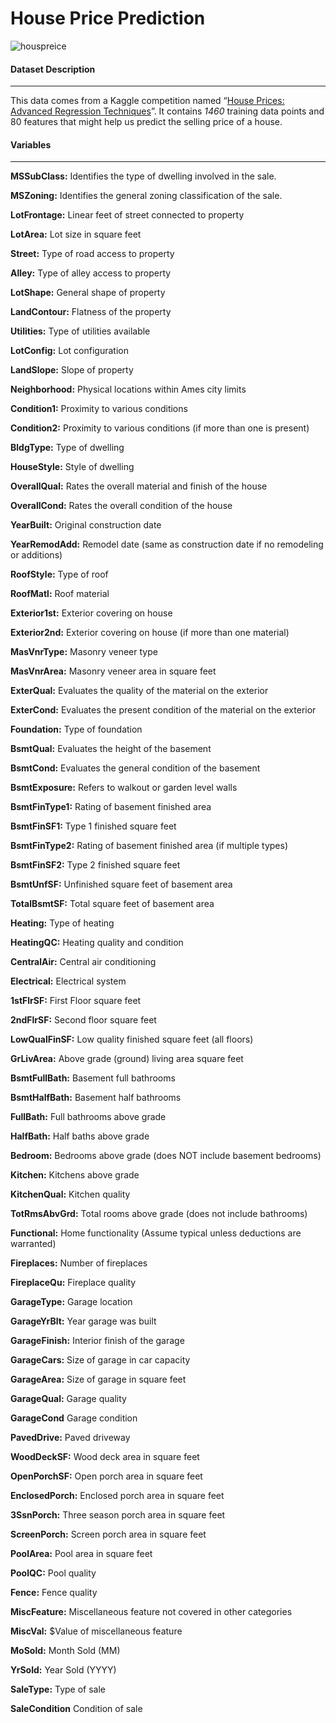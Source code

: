 # House Price Prediction



![houspreice](https://github.com/berkinbahar/House-Price-Prediction/assets/117379942/39333f66-ca7b-44b5-863c-dcbb44b743e2)



#### Dataset Description

------

This data comes from a Kaggle competition named “[House Prices: Advanced Regression Techniques](https://www.kaggle.com/c/house-prices-advanced-regression-techniques)”. It contains *1460* training data points and 80 features that might help us predict the selling price of a house.



#### Variables

------

**MSSubClass:** Identifies the type of dwelling involved in the sale.

**MSZoning:** Identifies the general zoning classification of the sale.

**LotFrontage:** Linear feet of street connected to property

**LotArea:** Lot size in square feet

**Street:** Type of road access to property

**Alley:** Type of alley access to property

**LotShape:** General shape of property

**LandContour:** Flatness of the property

**Utilities:** Type of utilities available

**LotConfig:** Lot configuration

**LandSlope:** Slope of property

**Neighborhood:** Physical locations within Ames city limits

**Condition1:** Proximity to various conditions

**Condition2:** Proximity to various conditions (if more than one is present)

**BldgType:** Type of dwelling

**HouseStyle:** Style of dwelling

**OverallQual:** Rates the overall material and finish of the house

**OverallCond:** Rates the overall condition of the house

**YearBuilt:** Original construction date

**YearRemodAdd:** Remodel date (same as construction date if no remodeling or additions)

**RoofStyle:** Type of roof

**RoofMatl:** Roof material

**Exterior1st:** Exterior covering on house

**Exterior2nd:** Exterior covering on house (if more than one material)

**MasVnrType:** Masonry veneer type

**MasVnrArea:** Masonry veneer area in square feet

**ExterQual:** Evaluates the quality of the material on the exterior 

**ExterCond:** Evaluates the present condition of the material on the exterior

**Foundation:**  Type of foundation

**BsmtQual:** Evaluates the height of the basement

**BsmtCond:** Evaluates the general condition of the basement

**BsmtExposure:** Refers to walkout or garden level walls

**BsmtFinType1:** Rating of basement finished area

**BsmtFinSF1:** Type 1 finished square feet

**BsmtFinType2:** Rating of basement finished area (if multiple types)

**BsmtFinSF2:** Type 2 finished square feet

**BsmtUnfSF:** Unfinished square feet of basement area

**TotalBsmtSF:** Total square feet of basement area

**Heating:** Type of heating

**HeatingQC:** Heating quality and condition

**CentralAir:** Central air conditioning

**Electrical:** Electrical system

**1stFlrSF:** First Floor square feet

**2ndFlrSF:** Second floor square feet

**LowQualFinSF:** Low quality finished square feet (all floors)

**GrLivArea:** Above grade (ground) living area square feet

**BsmtFullBath:** Basement full bathrooms

**BsmtHalfBath:** Basement half bathrooms

**FullBath:** Full bathrooms above grade

**HalfBath:** Half baths above grade

**Bedroom:** Bedrooms above grade (does NOT include basement bedrooms)

**Kitchen:** Kitchens above grade

**KitchenQual:** Kitchen quality

**TotRmsAbvGrd:** Total rooms above grade (does not include bathrooms)

**Functional:** Home functionality (Assume typical unless deductions are warranted)

**Fireplaces:** Number of fireplaces

**FireplaceQu:** Fireplace quality

**GarageType:** Garage location

**GarageYrBlt:** Year garage was built

**GarageFinish:** Interior finish of the garage

**GarageCars:** Size of garage in car capacity

**GarageArea:** Size of garage in square feet

**GarageQual:** Garage quality

**GarageCond** Garage condition

**PavedDrive:** Paved driveway

**WoodDeckSF:** Wood deck area in square feet

**OpenPorchSF:** Open porch area in square feet

**EnclosedPorch:** Enclosed porch area in square feet

**3SsnPorch:** Three season porch area in square feet

**ScreenPorch:** Screen porch area in square feet

**PoolArea:** Pool area in square feet

**PoolQC:** Pool quality

**Fence:** Fence quality

**MiscFeature:** Miscellaneous feature not covered in other categories

**MiscVal:** $Value of miscellaneous feature

**MoSold:** Month Sold (MM)

**YrSold:** Year Sold (YYYY)

**SaleType:** Type of sale

**SaleCondition** Condition of sale








